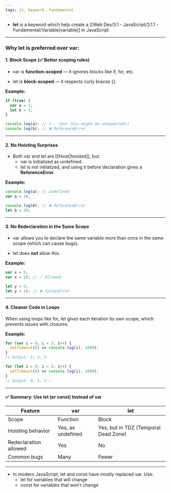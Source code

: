 ```yaml
---
tags: js, keyword, fundamental
---
```


- **let** is a keyword which help create a [[Web Dev/3.1 - JavaScript/3.1.1 - Fundamental/Variable|variable]] in JavaScript.

---
 
 ### Why let is preferred over var:

#### **1. Block Scope (✅ Better scoping rules)**

- var is **function-scoped** — it ignores blocks like if, for, etc.
    
- let is **block-scoped** — it respects curly braces {}.
    

**Example:**

```js
if (true) {
  var a = 1;
  let b = 2;
}

console.log(a); // 1 ✅ (but this might be unexpected!)
console.log(b); // ❌ ReferenceError
```

---

#### **2. No Hoisting Surprises**

- Both var and let are [[Hoist|hoisted]], but:
    - var is initialized as undefined.
    - let is not initialized, and using it before declaration gives a **ReferenceError**.

**Example:**

```js
console.log(a); // undefined
var a = 10;

console.log(b); // ❌ ReferenceError
let b = 20;
```

---

#### **3. No Redeclaration in the Same Scope**

- var allows you to declare the same variable more than once in the same scope (which can cause bugs).
    
- let does **not** allow this.
    

**Example:**

```js
var x = 5;
var x = 10; // ✅ Allowed

let y = 5;
let y = 10; // ❌ SyntaxError
```

---

#### **4. Cleaner Code in Loops**

When using loops like for, let gives each iteration its own scope, which prevents issues with closures.

**Example:**

```js
for (var i = 0; i < 3; i++) {
  setTimeout(() => console.log(i), 1000);
}
// Output: 3, 3, 3

for (let i = 0; i < 3; i++) {
  setTimeout(() => console.log(i), 1000);
}
// Output: 0, 1, 2 ✅
```

---

#### **✅ Summary: Use let (or const) Instead of var**

|**Feature**|var|let|
|---|---|---|
|Scope|Function|Block|
|Hoisting behavior|Yes, as undefined|Yes, but in TDZ (Temporal Dead Zone)|
|Redeclaration allowed|Yes|No|
|Common bugs|Many|Fewer|

---

- In modern JavaScript, let and const have mostly replaced var. Use:
	- let for variables that will change
	- const for variables that won’t change
